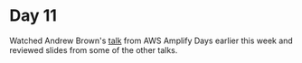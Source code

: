 # Day 11

Watched Andrew Brown's [talk](https://www.youtube.com/watch?v=1WF_wped808) from AWS Amplify Days earlier this week and reviewed slides from some of the other talks.